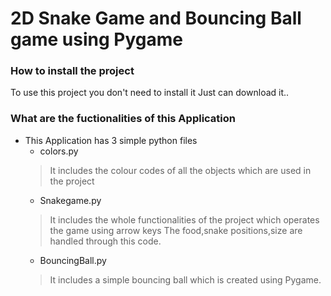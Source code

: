 # 2D Snake Game and Bouncing Ball game using Pygame

### How to install the project
To use this project you don't need to install it
Just can download it..
### What are the fuctionalities of this Application
- This Application has 3 simple python files 
    - colors.py
    > It includes the colour codes of all the objects which are used in the project
    - Snakegame.py
    > It includes the whole functionalities of the project which operates the game using arrow keys 
    > The food,snake positions,size are handled through this code. 
    - BouncingBall.py
    > It includes a simple bouncing ball which is created using Pygame.



